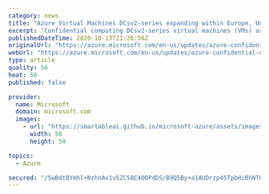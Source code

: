 ```yaml
---
category: news
title: "Azure Virtual Machines DCsv2-series expanding within Europe, United Kingdom and United States"
excerpt: "Confidential computing DCsv2-series virtual machines (VMs) are now available in North Europe, UK West, US West. "
publishedDateTime: 2020-10-13T21:26:56Z
originalUrl: "https://azure.microsoft.com/en-us/updates/azure-confidential-computing-continues-to-expand/"
webUrl: "https://azure.microsoft.com/en-us/updates/azure-confidential-computing-continues-to-expand/"
type: article
quality: 56
heat: 56
published: false

provider:
  name: Microsoft
  domain: microsoft.com
  images:
    - url: "https://smartableai.github.io/microsoft-azure/assets/images/organizations/microsoft.com-50x50.jpg"
      width: 50
      height: 50

topics:
  - Azure

secured: "/5wBdtBYmhl+NzhnAv1v5ZC58C4OOPdDS/B9Q5By+a1AUDrzp45TpbHiBhNTQLzLeeg5sgZQp252gs8YbgtYxvXLrSOLnKFgHckHYtqoZUGaYSfLK1zmsedq+9WDPeZX++kkbzr8JOZFC1x+FjguWc+nKL03BZaO8nw/BK8uXSP7G/6W+1VX/1GuoVep58dNMUTw5hUr+Lhhs4lWPI9rnppQJfZPm1Qsbn4WyeIezfcmEnCwV+cHK/NjokElbcCRhJ6b2a62JQFOm+yKQze0QVrQn4Bxn5ItVq4Ziro+fjFryTKTvUz9ayVuj6zRt4Cd+C6kBsNoUCFYGKUzKgeyk+QrfprOChCRctcuiD8+kZc=;FAYjAn8kIdbBhs7rHiB4yA=="
---
```


